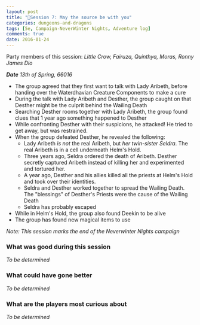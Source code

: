 ```yaml
---
layout: post
title: "🐲Session 7: May the source be with you"
categories: dungeons-and-dragons
tags: [5e, Campaign-NeverWinter Nights, Adventure log]
comments: true
date: 2016-01-24
---
```


Party members of this session: _Little Crow, Fairuza, Quinthya, Moras, Ronny James Dio_

_**Date** 13th of Spring, 66016_

- The group agreed that they first want to talk with Lady Aribeth, before handing over the Waterdhavian Creature Components to make a cure
- During the talk with Lady Aribeth and Desther, the group caught on that Desther might be the culprit behind the Wailing Death
- Searching Desther rooms together with Lady Aribeth, the group found clues that 1 year ago something happened to Desther
- While confronting Desther with their suspicions, he attacked! He tried to get away, but was restrained.
- When the group defeated Desther, he revealed the following:
  - Lady Aribeth *is not* the real Aribeth, but *her twin-sister Seldra*. The real Aribeth is in a cell underneath Helm's Hold.
  - Three years ago, Seldra ordered the death of Aribeth. Desther secretly captured Aribeth instead of killing her and experimented and tortured her.
  - A year ago, Desther and his allies killed all the priests at Helm's Hold and took over their identities.
  - Seldra and Desther worked together to spread the Wailing Death. The "blessings" of Desther's Priests were the cause of the Wailing Death
  - Seldra has probably escaped
- While in Helm's Hold, the group also found Deekin to be alive
- The group has found new magical items to use

_Note: This session marks the end of the Neverwinter Nights campaign_

### What was good during this session
_To be determined_

### What could have gone better
_To be determined_

### What are the players most curious about
_To be determined_